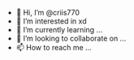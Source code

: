 - 👋 Hi, I’m @criis770
- 👀 I’m interested in xd
- 🌱 I’m currently learning ...
- 💞️ I’m looking to collaborate on ...
- 📫 How to reach me ...
<!---
criis770/criis770 is a ✨ special ✨ repository because its `README.md` (this file) appears on your GitHub profile.
You can click the Preview link to take a look at your changes.
--->
